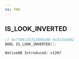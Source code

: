 ```yaml
---
ns: PAD
---
```

## IS_LOOK_INVERTED

```c
// 0x77B612531280010D 0x313434B2
BOOL IS_LOOK_INVERTED();
```

```
NativeDB Introduced: v1207
```


